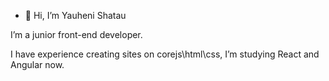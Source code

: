 - 👋 Hi, I’m Yauheni Shatau

I’m a junior front-end developer.

I have experience creating sites on corejs\html\css, I’m studying React and Angular now. 
